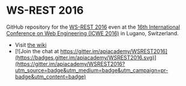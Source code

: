 # WS-REST 2016

GitHub repository for the [WS-REST 2016](http://ws-rest.org/2016/) even at the [16th International Conference on Web Engineering (ICWE 2016)](http://icwe2016.webengineering.org/) in Lugano, Switzerland.

* Visit [the wiki](./wiki) 
* [![Join the chat at https://gitter.im/apiacademy/WSREST2016](https://badges.gitter.im/apiacademy/WSREST2016.svg)](https://gitter.im/apiacademy/WSREST2016?utm_source=badge&utm_medium=badge&utm_campaign=pr-badge&utm_content=badge)

